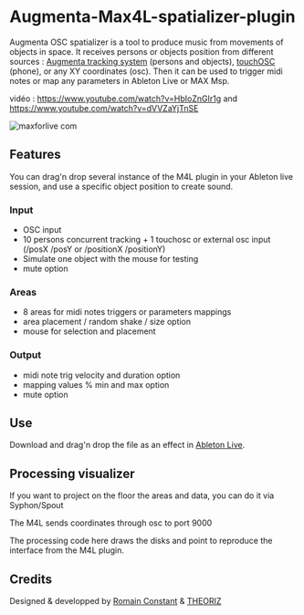 # Augmenta-Max4L-spatializer-plugin

Augmenta OSC spatializer is a tool to produce music from movements of objects in space.
It receives persons or objects position from different sources : [Augmenta tracking system](https://www.augmenta-tech.com) (persons and objects), [touchOSC](https://hexler.net/products/touchosc) (phone), or any XY coordinates (osc).
Then it can be used to trigger midi notes or map any parameters in Ableton Live or MAX Msp.

vidéo : https://www.youtube.com/watch?v=HbIoZnGIr1g and https://www.youtube.com/watch?v=dVVZaYjTnSE

![maxforlive com](https://user-images.githubusercontent.com/5172593/120223115-5e8e9f00-c241-11eb-8550-13d5fa9590ac.gif)

## Features

You can drag'n drop several instance of the M4L plugin in your Ableton live session, and use a specific object position to create sound.

### Input
- OSC input
- 10 persons concurrent tracking + 1 touchosc or external osc input (/posX /posY or /positionX /positionY)
- Simulate one object with the mouse for testing
- mute option

### Areas
- 8 areas for midi notes triggers or parameters mappings
- area placement / random shake / size option
- mouse for selection and placement

### Output
- midi note trig velocity and duration option
- mapping values % min and max option
- mute option

## Use

Download and drag'n drop the file as an effect in [Ableton Live](https://www.ableton.com/).

## Processing visualizer

If you want to project on the floor the areas and data, you can do it via Syphon/Spout

The M4L sends coordinates through osc to port 9000

The processing code here draws the disks and point to reproduce the interface from the M4L plugin.

## Credits

Designed & developped by [Romain Constant](http://www.romainconstant.com) & [THEORIZ](https://www.theoriz.com)
